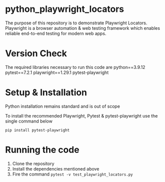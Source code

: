 # python_playwright_locators

The purpose of this repository is to demonstrate Playwright Locators. Playwright is a browser automation & web testing framework which enables reliable end-to-end testing for modern web apps.

# Version Check
The required libraries necessary to run this code are
python==3.9.12
pytest==7.2.1
playwright==1.29.1
pytest-playwright

# Setup & Installation
Python installation remains standard and is out of scope

To install the recommended Playwright, Pytest & pytest-playwright use the single command below

```pip install pytest-playwright```


# Running the code
1. Clone the repository
2. Install the dependencies mentioned above
3. Fire the command ```pytest -v test_playwright_locators.py ```
